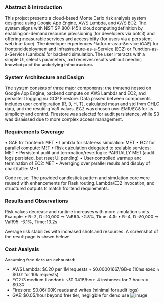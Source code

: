 ### Abstract & Introduction
This project presents a cloud-based Monte Carlo risk analysis system designed using Google App Engine, AWS Lambda, and AWS EC2. The system aligns with NIST SP 800-145’s cloud computing definition by enabling on-demand resource provisioning (for developers via boto3) and offering measurable services and accessibility (for users via a persistent web interface). The developer experiences Platform-as-a-Service (GAE) for frontend deployment and Infrastructure-as-a-Service (EC2) or Function-as-a-Service (Lambda) for backend simulation. The user interacts with a simple UI, selects parameters, and receives results without needing knowledge of the underlying infrastructure.
### System Architecture and Design
The system consists of three major components: the frontend hosted on Google App Engine, backend compute on AWS Lambda and EC2, and persistent logging via GCP Firestore. Data passed between components includes user configuration (R, D, H, T), calculated mean and std from OHLC data, and the resulting VaR values. EC2 was chosen over EMR/ECS for its simplicity and control. Firestore was selected for audit persistence, while S3 was dismissed due to more complex access management.
### Requirements Coverage
• GAE for frontend: MET
• Lambda for stateless simulation: MET
• EC2 for parallel compute: MET
• Risk calculation delegated to scalable services: MET
• Persistent audit and termination/reset logic: PARTIALLY MET (audit logs persisted, but reset UI pending)
• User-controlled warmup and termination of EC2: MET
• Averaging over parallel results and display of chart/table: MET

Code reuse: The provided candlestick pattern and simulation core were reused with enhancements for Flask routing, Lambda/EC2 invocation, and structured outputs to match frontend requirements.
### Results and Observations
Risk values decrease and runtime increases with more simulation shots. Example:
• R=2, D=20,000 → VaR95: -2.8%, Time: 4.5s
• R=4, D=80,000 → VaR95: -3.1%, Time: 13.2s

Average risk stabilizes with increased shots and resources. A screenshot of the result page is shown below:
 
### Cost Analysis
Assuming free tiers are exhausted:
- AWS Lambda: $0.20 per 1M requests + $0.00001667/GB-s (10ms exec ≈ $0.01 for 10k requests)
- EC2 t3.medium (London): ~$0.0416/hour. 4 instances for 2 hours ≈ $0.33
- Firestore: $0.06/100K reads and writes (minimal for audit logs)
- GAE: $0.05/hour beyond free tier, negligible for demo use
![image](https://github.com/user-attachments/assets/3e4b385a-56d7-4435-b6bd-0b5b38393ce5)
